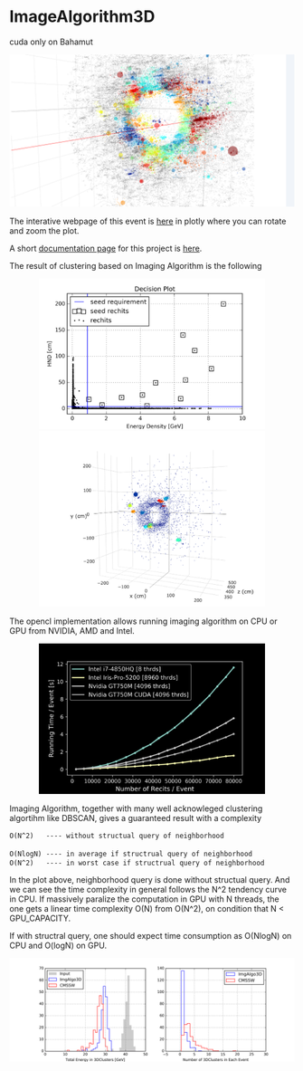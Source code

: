 # ImageAlgorithm3D
cuda only on Bahamut
<p align="center">
<img src="plot/dis_pu200.png" width="800">
</p>

The interative webpage of this event is [here](https://plot.ly/%7Ezihengchen/18/) in plotly where you can rotate and zoom the plot.

A short [documentation page](https://galleryziheng.wordpress.com/2017/12/08/gpu-acceleration-of-imaging-algorithm/) for this project is [here](https://galleryziheng.wordpress.com/2017/12/08/gpu-acceleration-of-imaging-algorithm/).


The result of clustering based on Imaging Algorithm is the following
<p align="center">
<img src="plot/readme_decision.png" width="400">
<img src="plot/readme_eventdisplay.png" width="400">
</p>

The opencl implementation allows running imaging algorithm on CPU or GPU from NVIDIA, AMD and Intel.
<p align="center">
<img src="plot/test_final.png" width="400">
</p>

Imaging Algorithm, together with many well acknowleged clustering algortihm like DBSCAN, gives a guaranteed result with a complexity

```
O(N^2)   ---- without structual query of neighborhood

O(NlogN) ---- in average if structrual query of neighborhood
O(N^2)   ---- in worst case if structrual query of neighborhood
```

In the plot above, neighborhood query is done without structual query. And we can see the time complexity in general follows the N^2 tendency curve in CPU. If massively paralize the computation in GPU with N threads, the one gets a linear time complexity O(N) from O(N^2), on condition that N < GPU_CAPACITY.

If with structral query, one should expect time consumption as O(NlogN) on CPU and O(logN) on GPU.

<p align="center">
<img src="plot/result_energy.png" width="800">
</p>


